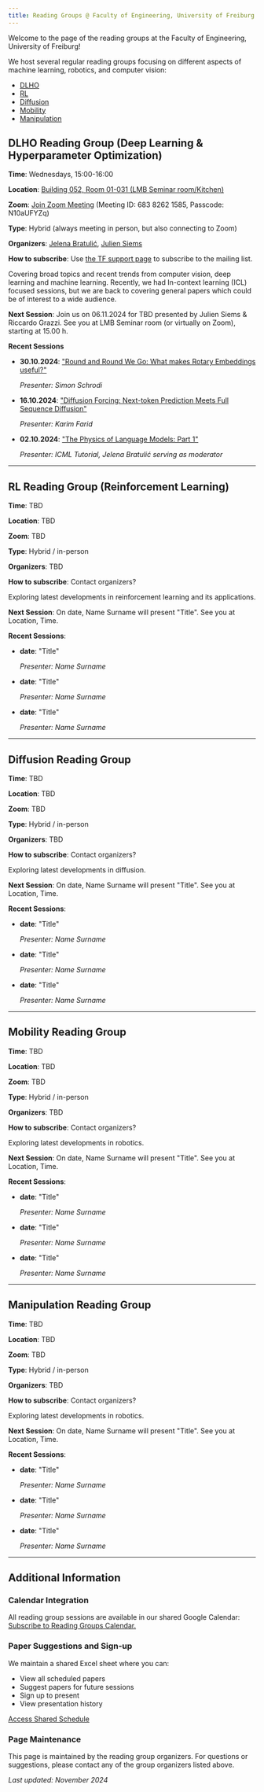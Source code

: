 ```yaml
---
title: Reading Groups @ Faculty of Engineering, University of Freiburg
---
```

Welcome to the page of the reading groups at the Faculty of Engineering, University of Freiburg!

We host several regular reading groups focusing on different aspects of machine learning, robotics, and computer vision:

- [DLHO](#dlho-reading-group-deep-learning--hyperparameter-optimization)
- [RL](#rl-reading-group-reinforcement-learning)
- [Diffusion](#diffusion-reading-group)
- [Mobility](#mobility-reading-group)
- [Manipulation](#manipulation-reading-group)

## DLHO Reading Group (Deep Learning & Hyperparameter Optimization)

**Time**: Wednesdays, 15:00-16:00

**Location**: [Building 052, Room 01-031 (LMB Seminar room/Kitchen)](https://maps.app.goo.gl/UfCw3CzG5nJ2VJAD8)  

**Zoom**: [Join Zoom Meeting](https://www.google.com/url?q=https://uni-freiburg.zoom.us/j/68382621585?pwd%3DeFdncFpZeWlxVnpBdVV4cHNpNTArdz09&sa=D&source=calendar&usd=2&usg=AOvVaw3R-wRdPquFBVR2ZwNzdnFD) (Meeting ID: 683 8262 1585, Passcode: N10aUFYZq)

**Type**: Hybrid (always meeting in person, but also connecting to Zoom)

**Organizers**: [Jelena Bratulić](https://lmb.informatik.uni-freiburg.de/people/bratulic/), [Julien Siems](https://ml.informatik.uni-freiburg.de/profile/siems/)

**How to subscribe**: Use [the TF support page](https://support.informatik.uni-freiburg.de/?run=account) to subscribe to the mailing list.

Covering broad topics and recent trends from computer vision, deep learning and machine learning. Recently, we had In-context learning (ICL) focused sessions, but we are back to covering general papers which could be of interest to a wide audience.

**Next Session**: Join us on 06.11.2024 for TBD presented by Julien Siems & Riccardo Grazzi. See you at LMB Seminar room (or virtually on Zoom), starting at 15.00 h.

**Recent Sessions**

- **30.10.2024**: ["Round and Round We Go: What makes Rotary Embeddings useful?"](https://arxiv.org/abs/2410.06205)

   *Presenter: Simon Schrodi*  

- **16.10.2024**: ["Diffusion Forcing: Next-token Prediction Meets Full Sequence Diffusion"](https://arxiv.org/abs/2407.01392)

   *Presenter: Karim Farid*  

- **02.10.2024**: ["The Physics of Language Models: Part 1"](https://arxiv.org/abs/2305.13673)  

   *Presenter: ICML Tutorial, Jelena Bratulić serving as moderator*

---

## RL Reading Group (Reinforcement Learning)

**Time**: TBD

**Location**: TBD

**Zoom**: TBD

**Type**: Hybrid / in-person

**Organizers**: TBD

**How to subscribe**: Contact organizers?

Exploring latest developments in reinforcement learning and its applications.

**Next Session**: On date, Name Surname will present "Title". See you at Location, Time.

**Recent Sessions**:

- **date**: "Title"

   *Presenter: Name Surname*  

- **date**: "Title" 

   *Presenter: Name Surname*  

- **date**: "Title"  

   *Presenter: Name Surname*  

---

## Diffusion Reading Group

**Time**: TBD

**Location**: TBD  

**Zoom**: TBD

**Type**: Hybrid / in-person

**Organizers**: TBD

**How to subscribe**: Contact organizers?

Exploring latest developments in diffusion.

**Next Session**: On date, Name Surname will present "Title". See you at Location, Time.

**Recent Sessions**:

- **date**: "Title"

   *Presenter: Name Surname*  

- **date**: "Title"  

   *Presenter: Name Surname*  

- **date**: "Title"  

   *Presenter: Name Surname*  

---

## Mobility Reading Group

**Time**: TBD

**Location**: TBD  

**Zoom**: TBD

**Type**: Hybrid / in-person

**Organizers**: TBD

**How to subscribe**: Contact organizers?

Exploring latest developments in robotics.

**Next Session**: On date, Name Surname will present "Title". See you at Location, Time.

**Recent Sessions**:

- **date**: "Title"

   *Presenter: Name Surname*  

- **date**: "Title"  

   *Presenter: Name Surname*  

- **date**: "Title"  

   *Presenter: Name Surname*  

---

## Manipulation Reading Group

**Time**: TBD

**Location**: TBD  

**Zoom**: TBD

**Type**: Hybrid / in-person

**Organizers**: TBD

**How to subscribe**: Contact organizers?

Exploring latest developments in robotics.

**Next Session**: On date, Name Surname will present "Title". See you at Location, Time.

**Recent Sessions**:

- **date**: "Title"

   *Presenter: Name Surname*  

- **date**: "Title"  

   *Presenter: Name Surname*  

- **date**: "Title"  

   *Presenter: Name Surname*  

---

## Additional Information

### Calendar Integration

All reading group sessions are available in our shared Google Calendar: [Subscribe to Reading Groups Calendar.](https://calendar.google.com/calendar/u/0?cid=OTNmZGJmNjUzZDQ4NzZjMWQ5OTJiYzY0ZjRjYjNlNzVhMjk0MDJjZjgyNDNkMGM4ODk0NmI5Y2JiNjZhNDNkM0Bncm91cC5jYWxlbmRhci5nb29nbGUuY29t)

### Paper Suggestions and Sign-up

We maintain a shared Excel sheet where you can:

- View all scheduled papers
- Suggest papers for future sessions
- Sign up to present
- View presentation history

[Access Shared Schedule](https://docs.google.com/spreadsheets/d/104tTWYHOECUdbNwF9im2difhO9o0tozOLTSGbtGpmGw/edit?usp=sharing)

### Page Maintenance

This page is maintained by the reading group organizers. For questions or suggestions, please contact any of the group organizers listed above.

*Last updated: November 2024*
